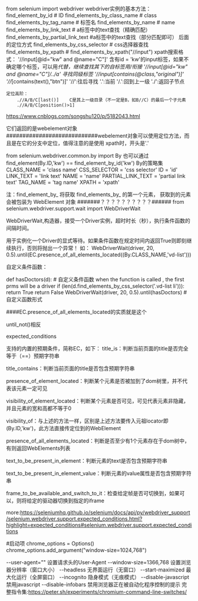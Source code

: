 from selenium import webdriver
webdriver实例的基本方法：
    find_element_by_id # ID
    find_elements_by_class_name # class
    find_elements_by_tag_name # 标签名
    find_elements_by_name # name
    find_elements_by_link_text # a标签中的text查找（精确匹配）
    find_elements_by_partial_link_text #a标签中的text查找（部分匹配即可）
    后面的定位方式
    find_elements_by_css_selector # css选择器查找
    find_elements_by_xpath # find_elements_by_xpath("//input")
    xpath搜索格式：
		'//input[@id="kw" and @name="C"]'  含有id = 'kw'的input标签，如果不确定哪个标签，可以用*代替，继续查找其下的自标签用/衔接
		'//input[@id="kw" and @name="C"]/../a'	 寻找同级标签
		'//input[contains(@class,"original")]'
		'//*[contains(text(),"btn")]'
		'//':往后寻找    '.':当前    '/.':回到上一级    './':返回子节点


	定位高阶：
		.//A/B/C[last()]    C是其上一级目录（不一定是B，如B//C）的最后一个子元素
		.//A/B/C[position()>1]

https://www.cnblogs.com/songshu120/p/5182043.html

它们返回的是webelement对象
############################webelement对象可以使用定位方法，而且是在它的分支中定位，值得注意的是使用
                            xpath时，开头是'.'


from selenium.webdriver.common.by import By
也可以通过find_element(By.ID,'kw') == find_element_by_id('kw')
By的策略集
CLASS_NAME = 'class name'
CSS_SELECTOR = 'css selector'
ID = 'id'
LINK_TEXT = 'link text'
NAME = 'name'
PARTIAL_LINK_TEXT = 'partial link text'
TAG_NAME = 'tag name'
XPATH = 'xpath'


注：find_element_by_ 将获取 find_elements_by_ 的第一个元素，
    获取到的元素会被包装为 WebElement 对象  #######？？？？？？？？？？######
from selenium.webdriver.support.wait import WebDriverWait

WebDriverWait,构造器，接受一个Driver实例，超时时长（秒），执行条件函数的间隔时间。

  用于实例化一个Driver的显式等待。如果条件函数在规定时间内返回True则即刻继续执行，否则将抛出一个异常！
如：
	WebDriverWait(driver, 20, 0.5).until(EC.presence_of_all_elements_located((By.CLASS_NAME,'vd-list')))


自定义条件函数：

def hasDoctors(d): # 自定义条件函数 when the function is called , the first prms will be a driver
if (len(d.find_elements_by_css_selector('.vd-list li'))):
    return True
return False
WebDriverWait(driver, 20, 0.5).until(hasDoctors) # 自定义函数形式

####EC.presence_of_all_elements_located的实质就是这个

until_not()相反





expected_conditions

支持的内置的预期条件，简称EC，如下：
title_is：判断当前页面的title是否完全等于（==）预期字符串

title_contains：判断当前页面的title是否包含预期字符串

presence_of_element_located：判断某个元素是否被加到了dom树里，并不代表该元素一定可见

visibility_of_element_located：判断某个元素是否可见，可见代表元素非隐藏，并且元素的宽和高都不等于0

visibility_of：与上述的方法一样，区别是上述方法要传入元祖locator即(By.ID,'kw')，此方法直接传定位到的WebElement

presence_of_all_elements_located：判断是否至少有1个元素存在于dom树中，有则返回WebElements列表

text_to_be_present_in_element：判断元素的text是否包含预期字符串

text_to_be_present_in_element_value：判断元素的value属性是否包含预期字符串

frame_to_be_available_and_switch_to_it：检查给定帧是否可切换到，如果可以，则将给定的驱动器切换到指定的iframe

more:https://seleniumhq.github.io/selenium/docs/api/py/webdriver_support/selenium.webdriver.support.expected_conditions.html?highlight=expected_conditions#selenium.webdriver.support.expected_conditions


#启动项
chrome_options = Options()
chrome_options.add_argument("window-size=1024,768")

--user-agent="" 	设置请求头的User-Agent
--window-size=1366,768 	设置浏览器分辨率（窗口大小）
--headless 	无界面运行（无窗口）
--start-maximized 	最大化运行（全屏窗口）
--incognito 	隐身模式（无痕模式）
--disable-javascript 	禁用javascript
--disable-infobars 	禁用浏览器正在被自动化程序控制的提示
完整指令集:https://peter.sh/experiments/chromium-command-line-switches/



